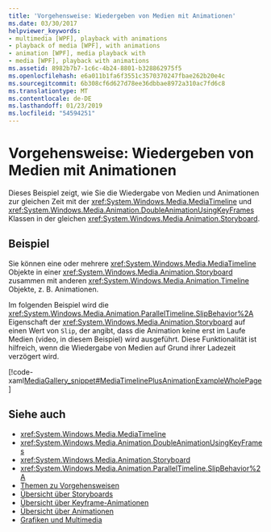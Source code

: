 ```yaml
---
title: 'Vorgehensweise: Wiedergeben von Medien mit Animationen'
ms.date: 03/30/2017
helpviewer_keywords:
- multimedia [WPF], playback with animations
- playback of media [WPF], with animations
- animation [WPF], media playback with
- media [WPF], playback with animations
ms.assetid: 8982b7b7-1c6c-4b24-8801-b328862975f5
ms.openlocfilehash: e6a011b1fa6f3551c3570370247fbae262b20e4c
ms.sourcegitcommit: 6b308cf6d627d78ee36dbbae8972a310ac7fd6c8
ms.translationtype: MT
ms.contentlocale: de-DE
ms.lasthandoff: 01/23/2019
ms.locfileid: "54594251"
---
```

# <a name="how-to-play-media-with-animations"></a>Vorgehensweise: Wiedergeben von Medien mit Animationen
Dieses Beispiel zeigt, wie Sie die Wiedergabe von Medien und Animationen zur gleichen Zeit mit der <xref:System.Windows.Media.MediaTimeline> und <xref:System.Windows.Media.Animation.DoubleAnimationUsingKeyFrames> Klassen in der gleichen <xref:System.Windows.Media.Animation.Storyboard>.  
  
## <a name="example"></a>Beispiel  
 Sie können eine oder mehrere <xref:System.Windows.Media.MediaTimeline> Objekte in einer <xref:System.Windows.Media.Animation.Storyboard> zusammen mit anderen <xref:System.Windows.Media.Animation.Timeline> Objekte, z. B. Animationen.  
  
 Im folgenden Beispiel wird die <xref:System.Windows.Media.Animation.ParallelTimeline.SlipBehavior%2A> Eigenschaft der <xref:System.Windows.Media.Animation.Storyboard> auf einen Wert von `Slip`, der angibt, dass die Animation keine erst im Laufe Medien (video, in diesem Beispiel) wird ausgeführt. Diese Funktionalität ist hilfreich, wenn die Wiedergabe von Medien auf Grund ihrer Ladezeit verzögert wird.  
  
 [!code-xaml[MediaGallery_snippet#MediaTimelinePlusAnimationExampleWholePage](../../../../samples/snippets/csharp/VS_Snippets_Wpf/MediaGallery_snippet/CSharp/MediaTimelinePlusAnimationExample.xaml#mediatimelineplusanimationexamplewholepage)]  
  
## <a name="see-also"></a>Siehe auch
- <xref:System.Windows.Media.MediaTimeline>
- <xref:System.Windows.Media.Animation.DoubleAnimationUsingKeyFrames>
- <xref:System.Windows.Media.Animation.Storyboard>
- <xref:System.Windows.Media.Animation.ParallelTimeline.SlipBehavior%2A>
- [Themen zu Vorgehensweisen](../../../../docs/framework/wpf/graphics-multimedia/audio-and-video-how-to-topics.md)
- [Übersicht über Storyboards](../../../../docs/framework/wpf/graphics-multimedia/storyboards-overview.md)
- [Übersicht über Keyframe-Animationen](../../../../docs/framework/wpf/graphics-multimedia/key-frame-animations-overview.md)
- [Übersicht über Animationen](../../../../docs/framework/wpf/graphics-multimedia/animation-overview.md)
- [Grafiken und Multimedia](../../../../docs/framework/wpf/graphics-multimedia/index.md)
